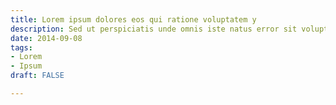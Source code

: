 ```yaml
---
title: Lorem ipsum dolores eos qui ratione voluptatem y
description: Sed ut perspiciatis unde omnis iste natus error sit voluptatem
date: 2014-09-08
tags:
- Lorem
- Ipsum
draft: FALSE

---
```

